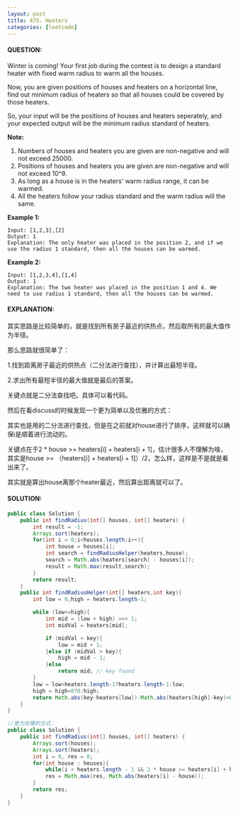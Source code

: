 ```yaml
---
layout: post
title: 475. Heaters
categories: [leetcode]
---
```


#### QUESTION:

Winter is coming! Your first job during the contest is to design a standard heater with fixed warm radius to warm all the houses.

Now, you are given positions of houses and heaters on a horizontal line, find out minimum radius of heaters so that all houses could be covered by those heaters.

So, your input will be the positions of houses and heaters seperately, and your expected output will be the minimum radius standard of heaters.

**Note:**

1. Numbers of houses and heaters you are given are non-negative and will not exceed 25000.
2. Positions of houses and heaters you are given are non-negative and will not exceed 10^9.
3. As long as a house is in the heaters' warm radius range, it can be warmed.
4. All the heaters follow your radius standard and the warm radius will the same.

**Example 1:**

```
Input: [1,2,3],[2]
Output: 1
Explanation: The only heater was placed in the position 2, and if we use the radius 1 standard, then all the houses can be warmed.

```

**Example 2:**

```
Input: [1,2,3,4],[1,4]
Output: 1
Explanation: The two heater was placed in the position 1 and 4. We need to use radius 1 standard, then all the houses can be warmed.
```

#### EXPLANATION:

其实思路是比较简单的，就是找到所有房子最近的供热点，然后取所有的最大值作为半径。

那么思路就很简单了：

1.找到距离房子最近的供热点（二分法进行查找），并计算出最短半径。

2.求出所有最短半径的最大值就是最后的答案。

关键点就是二分法查找吧。具体可以看代码。



然后在看discuss的时候发现一个更为简单以及优雅的方式：

其实也是用的二分法进行查找，但是在之前就对house进行了排序，这样就可以确保i是顺着进行流动的。

关键点在于2 \* house >= heaters[i] + heaters[i + 1]，估计很多人不理解为啥，其实是house >= （heaters[i] + heaters[i + 1]）/2，怎么样，这样是不是就是看出来了。

其实就是算出house离那个heater最近，然后算出距离就可以了。

#### SOLUTION:

```java
public class Solution {
    public int findRadius(int[] houses, int[] heaters) {
        int result = -1;
        Arrays.sort(heaters);
        for(int i = 0;i<houses.length;i++){
            int house = houses[i];
            int search = findRadiusHelper(heaters,house);
            search = Math.abs(heaters[search] - houses[i]);
            result = Math.max(result,search);
        }
        return result;
    }
    public int findRadiusHelper(int[] heaters,int key){
        int low = 0,high = heaters.length-1;

        while (low<=high){
            int mid = (low + high) >>> 1;
            int midVal = heaters[mid];

            if (midVal < key){
                low = mid + 1;
            }else if (midVal > key){
                high = mid - 1;
            }else
                return mid; // key found
        }
        low = low>heaters.length-1?heaters.length-1:low;
        high = high<0?0:high;
        return Math.abs(key-heaters[low])-Math.abs(heaters[high]-key)>0?high:low;
    }
}

//更为优雅的方式：
public class Solution {
    public int findRadius(int[] houses, int[] heaters) {
        Arrays.sort(houses);
        Arrays.sort(heaters);
        int i = 0, res = 0;
        for(int house : houses){
            while(i < heaters.length - 1 && 2 * house >= heaters[i] + heaters[i + 1]) i++;
            res = Math.max(res, Math.abs(heaters[i] - house));
        }
        return res;
    }
}
```


